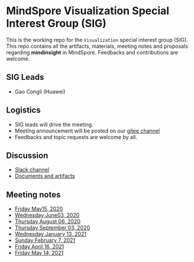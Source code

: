 # MindSpore Visualization Special Interest Group (SIG)

This is the working repo for the `Visualization` special interest group (SIG). This repo contains all the artifacts, materials, meeting notes and proposals regarding **mindinsight** in MindSpore. Feedbacks and contributions are welcome.

## SIG Leads

* Gao Congli (Huawei)

## Logistics

* SIG leads will drive the meeting.
* Meeting announcement will be posted on our [gitee channel](https://gitee.com/mindspore/community/tree/master/sigs/visualization)
* Feedbacks and topic requests are welcome by all.

## Discussion

* [Slack channel](https://app.slack.com/client/TUKCY4QDR/C0119H4M5KJ/details/members?cdn_fallback=2)
* [Documents and artifacts](https://gitee.com/mindspore/community/tree/master/sigs/visualization)

## Meeting notes

* [Friday May15, 2020](./meetings/001-20200515.md)
* [Wednesday June03, 2020](./meetings/002-20200603.md)
* [Thursday August 06, 2020](./meetings/003-20200806.md)
* [Thursday September 03, 2020](./meetings/004-20200903.md)
* [Wednesday January 13, 2021](./meetings/005-20210113.md)
* [Sunday February 7, 2021](./meetings/006-20210207.md)
* [Friday April 16, 2021](./meetings/007-20210416.md)
* [Friday May 14, 2021](./meetings/008-20210514.md)
